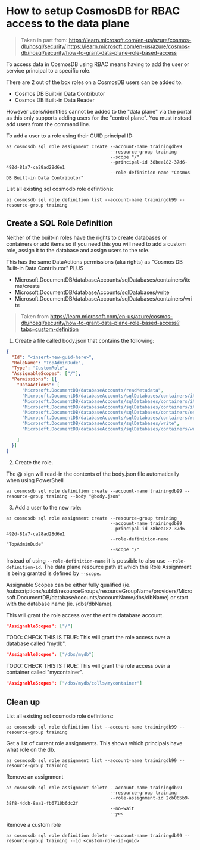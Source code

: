 # How to setup CosmosDB for RBAC access to the data plane

> Taken in part from:
> https://learn.microsoft.com/en-us/azure/cosmos-db/nosql/security/
> https://learn.microsoft.com/en-us/azure/cosmos-db/nosql/security/how-to-grant-data-plane-role-based-access

To access data in CosmosDB using RBAC means having to add the user or service principal to a specific role.

There are 2 out of the box roles on a CosmosDB users can be added to.

* Cosmos DB Built-in Data Contributor
* Cosmos DB Built-in Data Reader

However users/identities cannot be added to the "data plane" via the portal as this only supports adding users for the "control plane". You must instead add users from the command line.

To add a user to a role using their GUID principal ID:
```
az cosmosdb sql role assignment create --account-name trainingdb99
                                       --resource-group training
                                       --scope "/"
                                       --principal-id 38bea182-37d6-492d-81a7-ca28ad28d6e1
                                       --role-definition-name "Cosmos DB Built-in Data Contributor"
```

List all existing sql cosmodb role defintions:
```
az cosmosdb sql role definition list --account-name trainingdb99 --resource-group training
```

## Create a SQL Role Definition

Neither of the built-in roles have the rights to create databases or containers or add items so if you need this you will need to add a custom role, assign it to the database and assign users to the role.

This has the same DataActions permissions (aka rights) as "Cosmos DB Built-in Data Contributor" PLUS

- Microsoft.DocumentDB/databaseAccounts/sqlDatabases/containers/items/create
- Microsoft.DocumentDB/databaseAccounts/sqlDatabases/write
- Microsoft.DocumentDB/databaseAccounts/sqlDatabases/containers/write

> Taken from https://learn.microsoft.com/en-us/azure/cosmos-db/nosql/security/how-to-grant-data-plane-role-based-access?tabs=custom-definition


1. Create a file called body.json that contains the following:

```json
{
  "Id": "<insert-new-guid-here>",
  "RoleName": "TopAdminDude",
  "Type": "CustomRole",
  "AssignableScopes": ["/"],
  "Permissions": [{
    "DataActions": [
      "Microsoft.DocumentDB/databaseAccounts/readMetadata",
      "Microsoft.DocumentDB/databaseAccounts/sqlDatabases/containers/items/read",
      "Microsoft.DocumentDB/databaseAccounts/sqlDatabases/containers/items/create",
      "Microsoft.DocumentDB/databaseAccounts/sqlDatabases/containers/items/delete",
      "Microsoft.DocumentDB/databaseAccounts/sqlDatabases/containers/executeQuery",
      "Microsoft.DocumentDB/databaseAccounts/sqlDatabases/containers/readChangeFeed",
      "Microsoft.DocumentDB/databaseAccounts/sqlDatabases/write",
      "Microsoft.DocumentDB/databaseAccounts/sqlDatabases/containers/write"

    ]
  }]
}
```

2. Create the role.

The @ sign will read-in the contents of the body.json file automatically when using PowerShell

```
az cosmosdb sql role definition create --account-name trainingdb99 --resource-group training --body "@body.json"
```

3. Add a user to the new role:
```
az cosmosdb sql role assignment create --resource-group training
                                       --account-name trainingdb99
                                       --principal-id 38bea182-37d6-492d-81a7-ca28ad28d6e1
                                       --role-definition-name "TopAdminDude"
                                       --scope "/"
```
Instead of using `--role-definition-name` it is possible to also use `--role-definition-id`. The data plane resource path at which this Role Assignment is being granted is defined by `--scope`.

Assignable Scopes can be either fully qualified (ie. /subscriptions/subId/resourceGroups/resourceGroupName/providers/Microsoft.DocumentDB/databaseAccounts/accountName/dbs/dbName) or start with the database name (ie. /dbs/dbName).

This will grant the role access over the entire database account.
```json
"AssignableScopes": ["/"]
```

TODO: CHECK THIS IS TRUE: This will grant the role access over a database called "mydb".
```json
"AssignableScopes": ["/dbs/mydb"]
```

TODO: CHECK THIS IS TRUE: This will grant the role access over a container called "mycontainer".
```json
"AssignableScopes": ["/dbs/mydb/colls/mycontainer"]
```



## Clean up

List all existing sql cosmodb role defintions:
```
az cosmosdb sql role definition list --account-name trainingdb99 --resource-group training
```

Get a list of current role assignments. This shows which principals have what role on the db.
```
az cosmosdb sql role assignment list --account-name trainingdb99 --resource-group training
```

Remove an assignment
```
az cosmosdb sql role assignment delete --account-name trainingdb99
                                       --resource-group training
                                       --role-assignment-id 2cb065b9-38f8-4dcb-8aa1-fb6710b6dc2f
                                       --no-wait
                                       --yes
```

Remove a custom role
```
az cosmosdb sql role definition delete --account-name trainingdb99 --resource-group training --id <custom-role-id-guid>
```
